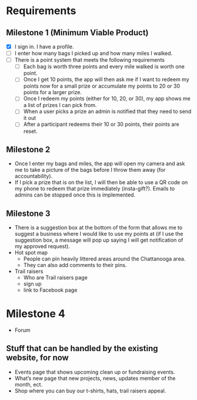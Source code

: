 # Requirements

## Milestone 1 (Minimum Viable Product)
- [x] I sign in. I have a profile.
- [ ] I enter how many bags I picked up and how many miles I walked.
- [ ] There is a point system that meets the following requirements
  - [ ] Each bag is worth three points and every mile walked is worth one point.
  - [ ] Once I get 10 points, the app will then ask me if I want to redeem my
  points now for a small prize or accumulate my points to 20 or 30 points for a
  larger prize.
  - [ ] Once I redeem my points (either for 10, 20, or 30), my app shows me a
  list of prizes I can pick from.
  - [ ] When a user picks a prize an admin is notified that they need to send it
  out
  - [ ] After a participant redeems their 10 or 30 points, their points are
  reset.

## Milestone 2
- Once I enter my bags and miles, the app will open my camera and ask me to take
a picture of the bags before I throw them away (for accountability).
- If I pick a prize that is on the list, I will then be able to use a QR code on
my phone to redeem that prize immediately (insta-gift?). Emails to admins can be
stopped once this is implemented.

## Milestone 3
- There is a suggestion box at the bottom of the form that allows me to suggest
a business where I would like to use my points at (if I use the suggestion box,
a message will pop up saying I will get notification of my approved request).
- Hot spot map
  - People can pin heavily littered areas around the Chattanooga area.
  - They can also add comments to their pins.
- Trail raisers
  - Who are Trail raisers page
  - sign up
  - link to Facebook page

# Milestone 4
- Forum

## Stuff that can be handled by the existing website, for now
- Events page that shows upcoming clean up or fundraising events.
- What’s new page that new projects, news, updates member of the month, ect.
- Shop where you can buy our t-shirts, hats, trail raisers appeal.
